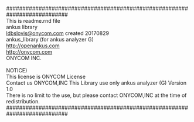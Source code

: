 ###########################################################################<br>
 This is readme.rnd file <br>
 ankus library <br>
 ldbslovis@onycom.com created 20170829 <br>
 ankus_library (for ankus analyzer G) <br>
 http://openankus.com <br>
 http://onycom.com <br>
 ONYCOM INC. <br>
 <br>
 NOTICE) <br>
 This license is ONYCOM License  <br>
Contact us ONYCOM,INC 
This Library use only ankus analyzer (G) Version 1.0 <br>
There is no limit to the use, but please contact ONYCOM,INC at the time of redistribution.
###########################################################################
